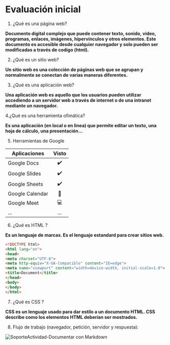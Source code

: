 # Evaluación inicial

1. ¿Qué es una página web?

**Documento digital complejo que puede contener texto, sonido, video, programas, enlaces, imágenes, hipervínculos y otros elementos. Este documento es accesible desde cualquier navegador y solo pueden ser modificadas a través de codigo (html).**

2. ¿Qué es un sitio web?

**Un sitio web es una colección de páginas web que se agrupan y normalmente se conectan de varias maneras diferentes.**

3. ¿Qué es una aplicación web?

**Una aplicación web es aquello que los usuarios pueden utilizar accediendo a un servidor web a través de internet o de una intranet mediante un navegador.**

4.¿Qué es una herramienta ofimática?

**Es una aplicación (en local o en linea) que permite editar un texto, una hoja de cálculo, una presentación...**

5. Herramientas de Google

| Aplicaciones | Visto |
| ------------ | :----:|
| Google Docs |✔️|
| Google Slides |✔️|
| Google Sheets |✔️|
| Google Calendar | 📆 |
| Google Meet |💻|
| ... | ... |

6. ¿Qué es HTML ?

**Es un lenguaje de marcas. Es el lenguaje estandard para crear sitios web.**

```html
<!DOCTYPE html>
<html lang="en">
<head>
<meta charset="UTF-8">
<meta http-equiv="X-UA-Compatible" content="IE=edge">
<meta name="viewport" content="width=device-width, initial-scale=1.0">
<title>Document</title>
</head>
<body>
</body>
</html>
```

7. ¿Qué es CSS ?

**CSS es un lenguaje usado para dar estilo a un documento HTML. CSS describe como los
elementos HTML deberían ser mostrados.**

8. Flujo de trabajo (navegador, petición, servidor y respuesta):


![SoporteActividad-Documentar con Markdown](https://user-images.githubusercontent.com/113420749/191227544-1419bc4d-bea0-4c62-8dd4-cc48b4360aea.png)
